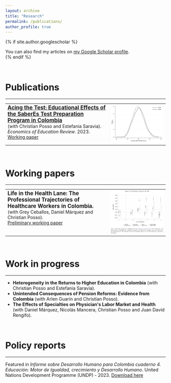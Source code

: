 ```yaml
---
layout: archive
title: "Research"
permalink: /publications/
author_profile: true
---
```


{% if site.author.googlescholar %}
  <div class="wordwrap">You can also find my articles on <a href="{{site.author.googlescholar}}">my Google Scholar profile</a>.</div>
{% endif %}

&nbsp;

# Publications
<hr>

<table style="border-collapse: collapse; width: 100%; border: none;">
  <tr style="border: none;">
    <td style="border: none; vertical-align: top;">
      <a href="https://doi.org/10.1016/j.econedurev.2023.102459" style="font-size: 1.2em; font-weight: bold;" target="_blank">Acing the Test: Educational Effects of the SaberEs Test Preparation Program in Colombia</a><br>
      (with Christian Posso and Estefania Saravia).<br>
      <em>Economics of Education Review</em>. 2023.<br>  
  <a href="https://repositorio.banrep.gov.co/server/api/core/bitstreams/e796ab63-3c19-4c29-9282-afcc8fff00d6/content">Working paper</a>
    </td>
    <td style="border: none; vertical-align: top; text-align: left;">
      <img src="/images/acing.jpg" style="width:500px;">
    </td>
  </tr>
</table>

&nbsp;

# Working papers
<hr>

<table style="border-collapse: collapse; width: 100%; border: none;">
  <tr style="border: none;">
    <td style="border: none; vertical-align: top;">
      <span style="font-size: 1.2em; font-weight: bold;" target="_blank">Life in the Health Lane: The Professional Trajectories of Healthcare Workers in Colombia.</span><br>
      (with Grey Ceballos, Daniel Márquez and Christian Posso).<br>
      <a href="https://PabloUribeB.github.io/files/Draft_LifeintheHealthLane.pdf">Preliminary working paper</a>
    </td>
    <td style="border: none; vertical-align: top; text-align: right;">
      <img src="/images/fastlane.png" style="width:500px;">
    </td>
  </tr>
</table>

&nbsp;

# Work in progress
<hr>

- **Heterogeneity in the Returns to Higher Education in Colombia** (with Christian Posso and Estefania Saravia).
- **Unintended Consequences of Pension Reforms: Evidence from Colombia** (with Arlen Guarín and Christian Posso).
- **The Effects of Specialties on Physician's Labor Market and Health** (with Daniel Márquez, Nicolás Mancera, Christian Posso and Juan David Rengifo).

&nbsp;

# Policy reports
<hr>

Featured in *Informe sobre Desarrollo Humano para Colombia cuaderno 4. Educación: Motor de Igualdad, crecimiento y Desarrollo Humano*. United Nations Development Programme (UNDP) - 2023. [Download here](https://PabloUribeB.github.io/files/undp.pdf)
